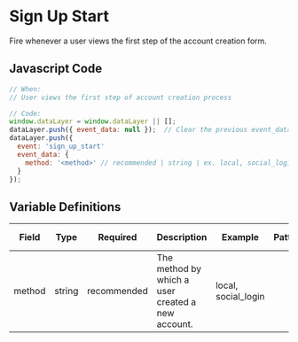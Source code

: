 # Sign Up Start

Fire whenever a user views the first step of the account creation form.

## Javascript Code

```js
// When:
// User views the first step of account creation process

// Code:
window.dataLayer = window.dataLayer || [];
dataLayer.push({ event_data: null });  // Clear the previous event_data object.
dataLayer.push({
  event: 'sign_up_start'
  event_data: {
    method: '<method>' // recommended | string | ex. local, social_login
  }
});
```

## Variable Definitions

|Field|Type|Required|Description|Example|Pattern|Min Length|Max Length|Minimum|Maximum|Multiple Of|
| --- | --- | --- | --- | --- | --- | --- | --- | --- | --- | --- |
|method|string|recommended|The method by which a user created a new account.|local, social_login|